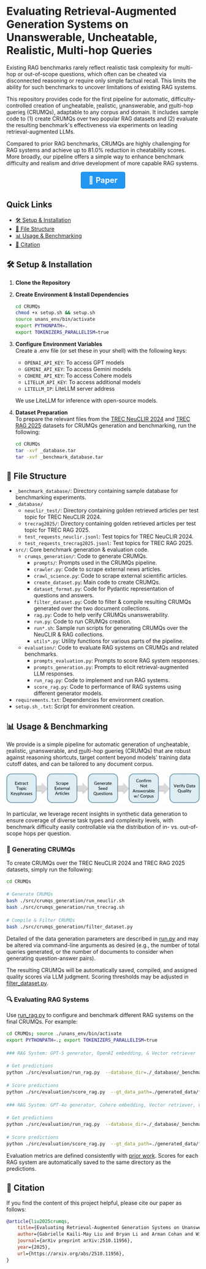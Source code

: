 # Evaluating Retrieval-Augmented Generation Systems on Unanswerable, Uncheatable, Realistic, Multi-hop Queries

Existing RAG benchmarks rarely reflect realistic task complexity for multi-hop or out-of-scope questions, which often can be cheated via disconnected reasoning or require only simple factual recall. This limits the ability for such benchmarks to uncover limitations of existing RAG systems. 

This repository provides code for the first pipeline for automatic, difficulty-controlled creation of un<u>c</u>heatable, <u>r</u>ealistic, <u>u</u>nanswerable, and <u>m</u>ulti-hop <u>q</u>uerie<u>s</u> (CRUMQs), adaptable to any corpus and domain. It includes sample code to (1) create CRUMQs over two popular RAG datasets and (2) evaluate the resulting benchmark's effectiveness via experiments on leading retrieval-augmented LLMs. 

Compared to prior RAG benchmarks, CRUMQs are highly challenging for RAG systems and achieve up to 81.0% reduction in cheatability scores. More broadly, our pipeline offers a simple way to enhance benchmark difficulty and realism and drive development of more capable RAG systems.

<p align="center">
    <a href="https://www.arxiv.org/abs/2510.11956" style="display:inline-block;background-color:#2196F3;color:white;padding:10px 20px;text-align:center;text-decoration:none;font-size:20px;border-radius:5px;">📄 <b>Paper</b></a>
</p>

## Quick Links

- [🛠 Setup & Installation](#installation)
- [📂 File Structure](#structure)
- [📊 Usage & Benchmarking](#usage)
- [📝 Citation](#citation)

<a name="installation"></a> 

## 🛠 Setup & Installation

1. **Clone the Repository**

2. **Create Environment & Install Dependencies**
    ```bash
    cd CRUMQs
    chmod +x setup.sh && setup.sh
    source unans_env/bin/activate
    export PYTHONPATH=.
    export TOKENIZERS_PARALLELISM=true
    ```
3. **Configure Environment Variables**\
    Create a .env file (or set these in your shell) with the following keys:
    * `OPENAI_API_KEY`: To access GPT models
    * `GEMINI_API_KEY`: To access Gemini models
    * `COHERE_API_KEY`: To access Cohere models
    * `LITELLM_API_KEY`: To access additional models
    * `LITELLM_IP`: LiteLLM server address
    
    We use LiteLLM for inference with open-source models.

4. **Dataset Preparation**\
    To prepare the relevant files from the [TREC NeuCLIR 2024](https://ir-datasets.com/neuclir.html) and [TREC RAG 2025](https://trec-rag.github.io/annoucements/2025-rag25-corpus) datasets for CRUMQs generation and benchmarking, run the following:
    ```bash
    cd CRUMQs
    tar -xvf _database.tar
    tar -xvf _benchmark_database.tar
    ```


<a name="structure"></a> 


## 📂 File Structure

- `_benchmark_database/`: Directory containing sample database for benchmarking experiments.
- `_database/`
  - `neuclir_test/`: Directory containing golden retrieved articles per test topic for TREC NeuCLIR 2024.
  - `trecrag2025/`: Directory containing golden retrieved articles per test topic for TREC RAG 2025.
  - `test_requests_neuclir.jsonl`: Test topics for TREC NeuCLIR 2024.
  - `test_requests_trecrag2025.jsonl`: Test topics for TREC RAG 2025.
- `src/`: Core benchmark generation & evaluation code.
  - `crumqs_generation/`: Code to generate CRUMQs.
    - `prompts/`: Prompts used in the CRUMQs pipeline.
    - `crawler.py`: Code to scrape external news articles.
    - `crawl_science.py`: Code to scrape external scientific articles.
    - `create_dataset.py`: Main code to create CRUMQs.
    - `dataset_format.py`: Code for Pydantic representation of questions and answers.
    - `filter_dataset.py`: Code to filter & compile resulting CRUMQs generated over the two document collections.
    - `rag.py`: Code to help verify CRUMQs unanswerability.
    - `run.py`: Code to run CRUMQs creation.
    - `run*.sh`: Sample run scripts for generating CRUMQs over the NeuCLIR & RAG collections.
    - `utils*.py`: Utility functions for various parts of the pipeline. 
  - `evaluation/`: Code to evaluate RAG systems on CRUMQs and related benchmarks.
    - `prompts_evaluation.py`: Prompts to score RAG system responses.
    - `prompts_generation.py`: Prompts to elicit retrieval-augmented LLM responses.
    - `run_rag.py`: Code to implement and run RAG systems.
    - `score_rag.py`: Code to performance of RAG systems using different generator models.
- `requirements.txt`: Dependencies for environment creation.
- `setup.sh_.txt`: Script for environment creation.


<a name="usage"></a>

## 📊 Usage & Benchmarking

We provide is a simple pipeline for automatic generation of un<u>c</u>heatable, <u>r</u>ealistic, <u>u</u>nanswerable, and <u>m</u>ulti-hop <u>q</u>uerie<u>s</u> (CRUMQs) that are robust against reasoning shortcuts, target content beyond models' training data cutoff dates, and can be tailored to any document corpus.

![CRUMQs Generation Pipeline](./__figs/steps.png)

In particular, we leverage recent insights in synthetic data generation to ensure coverage of diverse task types and complexity levels, with benchmark difficulty easily controllable via the distribution of in- vs. out-of-scope hops per question.


### 🔧 Generating CRUMQs
To create CRUMQs over the TREC NeuCLIR 2024 and TREC RAG 2025 datasets, simply run the following:

```bash
cd CRUMQs

# Generate CRUMQs
bash ./src/crumqs_generation/run_neuclir.sh
bash ./src/crumqs_generation/run_trecrag.sh

# Compile & Filter CRUMQs
bash ./src/crumqs_generation/filter_dataset.py
```

Detailed of the data generation parameters are described in [run.py](https://anonymous.4open.science/r/crumqs/src/crumqs_generation/run.py) and may be altered via command-line arguments as desired (e.g., the number of total queries generated, or the number of documents to consider when generating question-answer pairs).

The resulting CRUMQs will be automatically saved, compiled, and assigned quality scores via LLM judgment. Scoring thresholds may be adjusted in [filter_dataset.py](https://anonymous.4open.science/r/crumqs/src/crumqs_generation/filter_dataset.py).


### 🔍 Evaluating RAG Systems

Use [run_rag.py](https://anonymous.4open.science/r/crumqs/src/evaluation/run_rag.py) to configure and benchmark different RAG systems on the final CRUMQs. For example:

```bash
cd CRUMQs; source ./unans_env/bin/activate
export PYTHONPATH=.; export TOKENIZERS_PARALLELISM=true

### RAG System: GPT-5 generator, OpenAI embedding, & Vector retriever

# Get predictions
python ./src/evaluation/run_rag.py  --database_dir=./_database/_benchmark_database  --results_dir=./_predictions  --dataset_path=./generated_data/filtered_crumqs.json  --evaluation_mode=gateway  --generator_llm=gpt-5 --embedding=openai --retrieval=vector

# Score predictions
python ./src/evaluation/score_rag.py  --gt_data_path=./generated_data/filtered_crumqs.json  --results_path=./_predictions/gateway/filtered_crumqs/gpt-5__emb_openai__ret_vector__rerank_None__rewr_None__prompt_DEFAULT/predictions.json

### RAG System: GPT-4o generator, Cohere embedding, Vector retriever, Cohere reranker, & HyDE rewriter

# Get predictions
python ./src/evaluation/run_rag.py  --database_dir=./_database/_benchmark_database --results_dir=./_predictions  --dataset_path=./generated_data/filtered_crumqs.json  --evaluation_mode=rag  --embedding=cohere  --retrieval=vector  --reranker=cohere  --rewriting=hyde

# Score predictions
python ./src/evaluation/score_rag.py  --gt_data_path=./generated_data/filtered_crumqs.json  --results_path=./_predictions/rag/filtered_crumqs/gpt-4o__emb_cohere__ret_vector__rerank_cohere__rewr_hyde__prompt_DEFAULT/predictions.json
```

Evaluation metrics are defined consistently with [prior work](https://arxiv.org/abs/2412.12300). Scores for each RAG system are automatically saved to the same directory as the predictions.


<a name="citation"></a> 

## 📝 Citation

If you find the content of this project helpful, please cite our paper as follows:
```bibtex
@article{liu2025crumqs,
    title={Evaluating Retrieval-Augmented Generation Systems on Unanswerable, Uncheatable, Realistic, Multi-hop Queries}, 
    author={Gabrielle Kaili-May Liu and Bryan Li and Arman Cohan and William Gantt Walden and Eugene Yang},
    journal={arXiv preprint arXiv:2510.11956},
    year={2025},
    url={https://arxiv.org/abs/2510.11956}, 
}
```